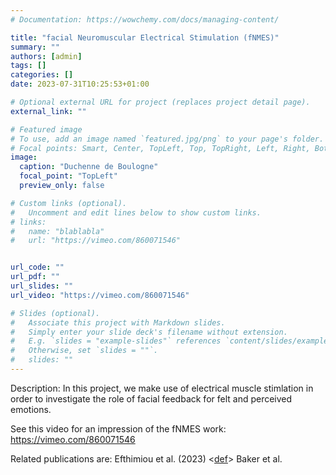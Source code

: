 ```yaml
---
# Documentation: https://wowchemy.com/docs/managing-content/

title: "facial Neuromuscular Electrical Stimulation (fNMES)"
summary: ""
authors: [admin]
tags: []
categories: []
date: 2023-07-31T10:25:53+01:00

# Optional external URL for project (replaces project detail page).
external_link: ""

# Featured image
# To use, add an image named `featured.jpg/png` to your page's folder.
# Focal points: Smart, Center, TopLeft, Top, TopRight, Left, Right, BottomLeft, Bottom, BottomRight.
image: 
  caption: "Duchenne de Boulogne"
  focal_point: "TopLeft"
  preview_only: false

# Custom links (optional).
#   Uncomment and edit lines below to show custom links.
# links:
#   name: "blablabla"
#   url: "https://vimeo.com/860071546"


url_code: ""
url_pdf: ""
url_slides: ""
url_video: "https://vimeo.com/860071546"

# Slides (optional).
#   Associate this project with Markdown slides.
#   Simply enter your slide deck's filename without extension.
#   E.g. `slides = "example-slides"` references `content/slides/example-slides.md`.
#   Otherwise, set `slides = ""`.
#   slides: ""
---
```


Description:
In this project, we make use of electrical muscle stimlation in order to investigate the role of facial feedback for felt and perceived emotions.

See this video for an impression of the fNMES work: https://vimeo.com/860071546

Related publications are:
Efthimiou et al. (2023) <[def]>
Baker et al. 

[def]: ttps://www.markdownguide.or